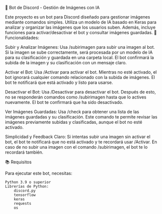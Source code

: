 🤖 Bot de Discord - Gestión de Imágenes con IA

Este proyecto es un bot para Discord diseñado para gestionar imágenes mediante comandos simples. Utiliza un modelo de IA basado en Keras para analizar y organizar las imágenes que los usuarios suben. Además, incluye funciones para activar/desactivar el bot y consultar imágenes guardadas.
🚀 Funcionalidades:

  Subir y Analizar Imágenes:
        Usa /subirimagen para subir una imagen al bot. Si la imagen se sube correctamente, será procesada por un modelo de IA para su clasificación y guardada en una carpeta local.
        El bot confirmará la subida de la imagen y su clasificación con un mensaje claro.

  Activar el Bot:
        Usa /Activar para activar el bot. Mientras no esté activado, el bot ignorará cualquier comando relacionado con la subida de imágenes.
        El bot te notificará que está activado y listo para usarse.

  Desactivar el Bot:
        Usa /Desactivar para desactivar el bot. Después de esto, no se responderán comandos como /subirimagen hasta que lo actives nuevamente.
        El bot te confirmará que ha sido desactivado.

  Ver Imágenes Guardadas:
        Usa /check para obtener una lista de las imágenes guardadas y su clasificación.
        Este comando te permite revisar las imágenes previamente subidas y clasificadas, aunque el bot no esté activado.

  Simplicidad y Feedback Claro:
        Si intentas subir una imagen sin activar el bot, el bot te notificará que no está activado y te recordará usar /Activar.
        En caso de no subir una imagen con el comando /subirimagen, el bot te lo recordará también.

📚 Requisitos

Para ejecutar este bot, necesitas:

    Python 3.9 o superior
    Librerías de Python:
        discord.py
        tensorflow
        keras
        requests
        os
